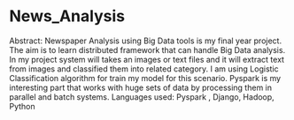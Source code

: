 # News_Analysis
Abstract: Newspaper Analysis using Big Data tools is my final year project. The aim is to learn distributed framework that can handle Big Data analysis. In my project system will takes an images or text files and it will extract text from images and classified them into related category. I am using Logistic Classification algorithm for train my model for this scenario. Pyspark is my interesting part that works with huge sets of data by processing them in parallel and batch systems. 
Languages used: Pyspark , Django, Hadoop, Python
